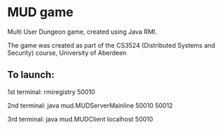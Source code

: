# MUD game

Multi User Dungeon game, created using Java RMI.

The game was created as part of the CS3524 (Distributed Systems and Security) course, University of Aberdeen

## To launch:

1st terminal: rmiregistry 50010

2nd terminal: java mud.MUDServerMainline 50010 50012

3rd terminal: java mud.MUDClient localhost 50010
